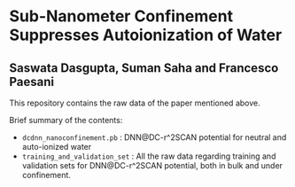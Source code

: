 # Sub-Nanometer Confinement Suppresses Autoionization of Water
## Saswata Dasgupta, Suman Saha and Francesco Paesani


This repository contains the raw data of the paper mentioned above.

Brief summary of the contents:
* ```dcdnn_nanoconfinement.pb``` : DNN@DC-r^2SCAN potential for neutral and auto-ionized water
* ```training_and_validation_set``` : All the raw data regarding training and validation sets for DNN@DC-r^2SCAN potential, both in bulk and under confinement.
